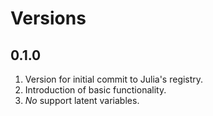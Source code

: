 # Versions

## 0.1.0

1. Version for initial commit to Julia's registry.
2. Introduction of basic functionality.
3. *No* support latent variables.
